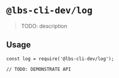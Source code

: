 # `@lbs-cli-dev/log`

> TODO: description

## Usage

```
const log = require('@lbs-cli-dev/log');

// TODO: DEMONSTRATE API
```

